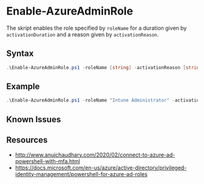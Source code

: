 # Enable-AzureAdminRole

The skript enables the role specified by `roleName` for a duration given by `activationDuration` and a reason given by `activationReason`.

## Syntax

```powershell
.\Enable-AzureAdminRole.ps1 -roleName [string] -activationReason [string] -activationDuration [int (1-8 Hours)]
```

## Example

```powershell
.\Enable-AzureAdminRole.ps1 -roleName "Intune Administrator" -activationReason "Daily" -activationDuration 8
```

## Known Issues

## Resources

* http://www.anujchaudhary.com/2020/02/connect-to-azure-ad-powershell-with-mfa.html
* https://docs.microsoft.com/en-us/azure/active-directory/privileged-identity-management/powershell-for-azure-ad-roles